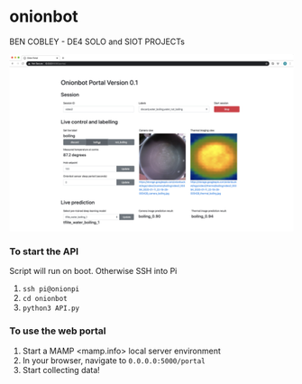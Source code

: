 # onionbot
BEN COBLEY - DE4 SOLO and SIOT PROJECTs

![alt text](https://github.com/bencobley/onionbot/blob/master/img/portal.png)

### To start the API 
Script will run on boot. Otherwise SSH into Pi 
1. `ssh pi@onionpi`
2. `cd onionbot`
3. `python3 API.py`

### To use the web portal
1. Start a MAMP <mamp.info> local server environment
2. In your browser, navigate to `0.0.0.0:5000/portal`
3. Start collecting data! 

